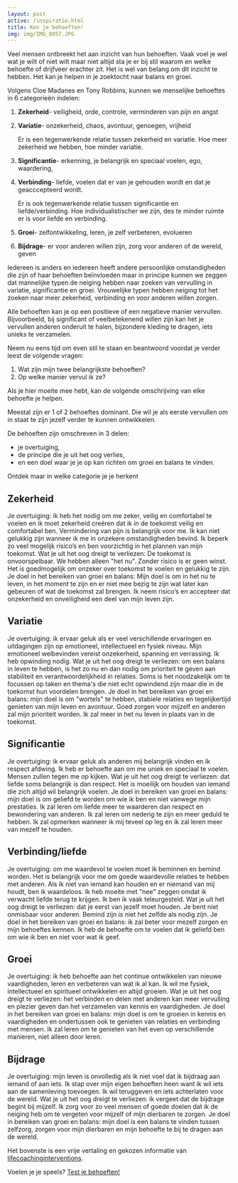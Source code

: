 ```yaml
---
layout: post
active: /inspiratie.html
title: Ken je behoeften!
img: img/IMG_0057.JPG
---
```

Veel mensen ontbreekt het aan inzicht van hun behoeften. Vaak voel je wel wat je wilt of niet wilt maar niet altijd sta je er bij stil waarom en welke behoefte of drijfveer erachter zit. Het is wel van belang om dit inzicht te hebben. Het kan je helpen in je zoektocht naar balans en groei.

Volgens  Cloe Madanes en Tony Robbins, kunnen we menselijke behoeftes in 6 categorieën indelen:

1. **Zekerheid**- veiligheid, orde, controle, verminderen van pijn en angst
1. **Variatie**- onzekerheid, chaos, avontuur, genoegen, vrijheid

   Er is een tegenwerkende relatie tussen zekerheid en variatie. Hoe meer zekerheid we hebben, hoe minder variatie.

1. **Significantie**- erkenning, je belangrijk en speciaal voelen, ego, waardering,
1. **Verbinding**- liefde, voelen dat er van je gehouden wordt en dat je geacccepteerd wordt.

   Er is ook tegenwerkende relatie tussen significantie en liefde/verbinding. Hoe individualistischer  we zijn, des te minder ruimte er is voor liefde en verbinding.

1. **Groei**- zelfontwikkeling, leren, je zelf verbeteren, evolueren
1. **Bijdrage**- er voor anderen willen zijn, zorg voor anderen of de wereld, geven

Iedereen is anders en iedereen heeft andere persoonlijke omstandigheden die zijn of haar behoeften beïnvloeden maar in principe kunnen we zeggen dat mannelijke typen de neiging hebben naar zoeken van vervulling in variatie, significantie en groei. Vrouwelijke typen hebben neiging tot het zoeken naar meer zekerheid, verbinding en voor anderen willen zorgen.

Alle behoeften kan je op een positieve of een negatieve manier vervullen. Bijvoorbeeld, bij significant of veelbetekenend willen zijn kan het je vervullen anderen onderuit te halen, bijzondere kleding te dragen, iets unieks te verzamelen.

Neem nu eens tijd om even stil te staan en beantwoord voordat je verder leest de volgende vragen:
1. Wat zijn mijn twee belangrijkste behoeften?
1. Op welke manier vervul ik ze?

Als je hier moeite mee hebt, kan de volgende omschrijving van elke behoefte je helpen.

Meestal zijn er 1 of 2 behoeftes dominant. Die wil je als eerste vervullen om in staat te zijn jezelf verder te kunnen ontwikkelen.

De behoeften zijn omschreven in 3 delen:
- je overtuiging,
- de principe die je uit het oog verlies,
- en een doel waar je je op kan richten om groei en balans te vinden.

Ontdek maar in welke categorie je je herkent

## Zekerheid
Je overtuiging: ik heb het nodig om me zeker, veilig en comfortabel te voelen en ik moet zekerheid creëren dat ik in de toekomst veilig en comfortabel ben. Vermindering van pijn is belangrijk voor me. Ik kan niet gelukkig zijn wanneer ik me in onzekere omstandigheden bevind. Ik beperk zo veel mogelijk risico’s en ben voorzichtig in het plannen van  mijn toekomst.
Wat je uit het oog dreigt te verliezen:
De toekomst is onvoorspelbaar. We hebben alleen "het nu". Zonder risico is er geen winst. Het is goedmogelijk om onzeker over toekomst te voelen en gelukkig te zijn.
Je doel in het bereiken van groei en balans:
Mijn doel is om in het nu te leven, in het moment te zijn en er niet mee bezig te zijn wat later kan gebeuren of wat de toekomst zal brengen. Ik neem risico’s en accepteer dat onzekerheid en onveiligheid een deel van mijn leven zijn.

## Variatie
Je overtuiging: ik ervaar geluk als er veel verschillende ervaringen en uitdagingen zijn op emotioneel, intellectueel en fysiek niveau. Mijn emotioneel welbevinden vereist onzekerheid, spanning en verrassing. Ik heb opwinding nodig.
Wat je uit het oog dreigt te verliezen: om een balans in leven te hebben, is het zo nu en dan nodig om prioriteit te geven aan stabiliteit en verantwoordelijkheid in relaties. Soms is het noodzakelijk om te focussen op taken en thema's die niet echt opwindend zijn maar  die in de toekomst hun voordelen brengen.
Je doel in het bereiken van groei en balans: mijn doel is om "wortels" te hebben, stabiele relaties en tegelijkertijd genieten van mijn leven en avontuur. Goed zorgen voor mijzelf en anderen zal mijn prioriteit worden. Ik zal meer in het nu leven in plaats van in de toekomst.

## Significantie
Je overtuiging: ik ervaar geluk als anderen mij belangrijk vinden en ik respect afdwing. Ik heb er behoefte aan om me uniek en speciaal te voelen. Mensen zullen tegen me op kijken.
Wat je uit het oog dreigt te verliezen: dat liefde soms belangrijk is dan respect. Het is moeilijk om houden van iemand die zich altijd wil belangrijk voelen.
Je doel in bereiken van groei en balans: mijn doel is om geliefd te worden om wie ik ben en niet vanwege mijn prestaties. Ik zal leren om liefde meer te waarderen dan respect en bewondering van anderen. Ik zal leren om nederig te zijn en meer geduld te hebben. Ik zal opmerken wanneer ik mij teveel op leg en ik zal leren meer van mezelf te houden.

## Verbinding/liefde
Je overtuiging: om me waardevol te voelen moet ik beminnen en bemind worden. Het is belangrijk voor me om goede waardevolle relaties te hebben met anderen. Als ik niet van iemand kan houden en er niemand van mij houdt, ben ik waardeloos. Ik heb moeite met "nee" zeggen omdat ik verwacht liefde terug te krijgen. Ik ben ik vaak teleurgesteld.
Wat je uit het oog dreigt te verliezen: dat je eerst van jezelf moet houden. Je bent niet onmisbaar voor anderen. Bemind zijn is niet het zelfde als nodig zijn.
Je doel in het bereiken van groei en balans: ik zal beter voor mezelf zorgen en mijn behoeftes kennen. Ik heb de behoefte om te voelen dat ik geliefd ben om wie ik ben en niet voor wat ik geef.

## Groei
Je overtuiging: ik heb behoefte aan het continue ontwikkelen van nieuwe vaardigheden, leren en verbeteren van wat ik al kan. Ik wil me fysiek, intellectueel en spiritueel ontwikkelen en altijd groeien.
Wat je uit het oog dreigt te verliezen: het verbinden en delen met anderen kan meer vervulling en plezier geven dan het verzamelen van kennis en vaardigheden.
Je doel in het bereiken van groei en balans: mijn doel is om te groeien in kennis en vaardigheden en ondertussen ook te genieten van relaties en verbinding met mensen. Ik zal leren om te genieten van het even op verschillende manieren, niet alleen door leren.

## Bijdrage
Je overtuiging: mijn leven is onvolledig als ik niet voel dat ik bijdraag aan iemand of aan iets. Ik stap over mijn eigen behoeften heen want ik wil iets aan de samenleving toevoegen. Ik wil teruggeven en iets achterlaten voor de wereld.
Wat je uit het oog dreigt te verliezen: ik vergeet dat de bijdrage begint bij mijzelf. Ik zorg voor zo veel mensen of goede doelen dat ik de neiging heb om te vergeten voor mijzelf of mijn dierbaren te zorgen.
Je doel in bereiken van groei en balans: mijn doel is een balans te vinden tussen zelfzorg, zorgen voor mijn dierbaren en mijn behoefte te bij te dragen aan de wereld.

Het bovenste is een vrije vertaling en gekozen informatie van [lifecoachinginterventions](http://www.lifecoachinginterventions.com/wp-content/uploads/2012/12/Significance-of-Your-Most-Important-Needs.pdf).

Voelen je je speels?
[Test je behoeften!](http://six-human-needs-test.herokuapp.com/)
